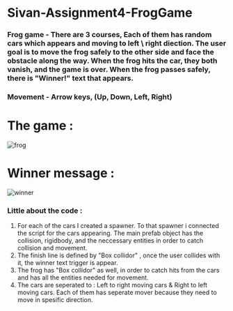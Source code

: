 # Sivan-Assignment4-FrogGame

### Frog game - There are 3 courses, Each of them has random cars which appears and moving to left \ right diection. The user goal is to move the frog safely to the other side and face the obstacle along the way. When the frog hits the car, they both vanish, and the game is over. When the frog passes safely, there is "Winner!" text that appears.
### Movement - Arrow keys, (Up, Down, Left, Right)

# The game :
![frog](https://user-images.githubusercontent.com/57447482/140742789-6eb34235-440c-4dfc-abbc-54dbc77dba6e.png)
 # Winner message : 
![winner](https://user-images.githubusercontent.com/57447482/140742833-8b89d2c0-6f49-4e99-87d5-e805996c1be6.png)

### Little about the code :
1. For each of the cars I created a spawner. To that spawner i connected the script for the cars appearing. The main prefab object has the collision, rigidbody, and the neccessary entities in order to catch collision and movement.
2. The finish line is defined by "Box collidor" , once the user collides with it, the winner text trigger is appear.
3. The frog has "Box collidor" as well, in order to catch hits from the cars and has all the entities needed for movement.
4. The cars are seperated to : Left to right moving cars & Right to left moving cars. Each of them has seperate mover because they need to move in spesific direction.
